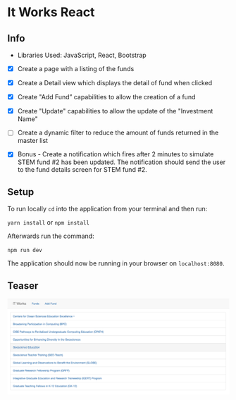 # It Works React

## Info

- Libraries Used: JavaScript, React, Bootstrap

- [x] Create a page with a listing of the funds
- [x] Create a Detail view which displays the detail of fund when clicked
- [x] Create "Add Fund” capabilities to allow the creation of a fund
- [x] Create "Update" capabilities to allow the update of the "Investment Name"
- [ ] Create a dynamic filter to reduce the amount of funds returned in the master list
- [x] Bonus - Create a notification which fires after 2 minutes to simulate STEM fund #2 has
been updated. The notification should send the user to the fund details screen for STEM fund
#2.


## Setup

To run locally `cd` into the application from your terminal and then run:

`yarn install` or `npm install`

Afterwards run the command:

`npm run dev` 

The application should now be running in your browser on `localhost:8080`.

## Teaser

![IT Works React](./it-works-react.png)
